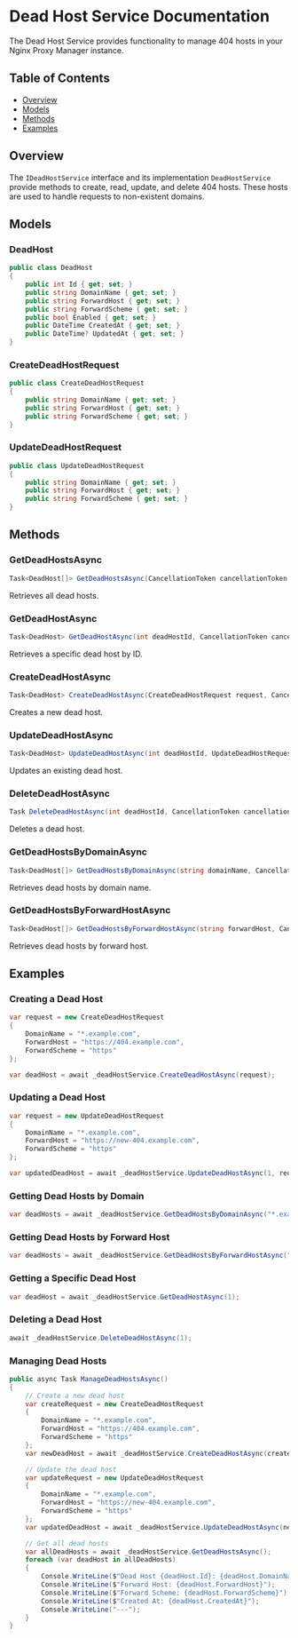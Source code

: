 # Dead Host Service Documentation

The Dead Host Service provides functionality to manage 404 hosts in your Nginx Proxy Manager instance.

## Table of Contents
- [Overview](#overview)
- [Models](#models)
- [Methods](#methods)
- [Examples](#examples)

## Overview

The `IDeadHostService` interface and its implementation `DeadHostService` provide methods to create, read, update, and delete 404 hosts. These hosts are used to handle requests to non-existent domains.

## Models

### DeadHost
```csharp
public class DeadHost
{
    public int Id { get; set; }
    public string DomainName { get; set; }
    public string ForwardHost { get; set; }
    public string ForwardScheme { get; set; }
    public bool Enabled { get; set; }
    public DateTime CreatedAt { get; set; }
    public DateTime? UpdatedAt { get; set; }
}
```

### CreateDeadHostRequest
```csharp
public class CreateDeadHostRequest
{
    public string DomainName { get; set; }
    public string ForwardHost { get; set; }
    public string ForwardScheme { get; set; }
}
```

### UpdateDeadHostRequest
```csharp
public class UpdateDeadHostRequest
{
    public string DomainName { get; set; }
    public string ForwardHost { get; set; }
    public string ForwardScheme { get; set; }
}
```

## Methods

### GetDeadHostsAsync
```csharp
Task<DeadHost[]> GetDeadHostsAsync(CancellationToken cancellationToken = default)
```
Retrieves all dead hosts.

### GetDeadHostAsync
```csharp
Task<DeadHost> GetDeadHostAsync(int deadHostId, CancellationToken cancellationToken = default)
```
Retrieves a specific dead host by ID.

### CreateDeadHostAsync
```csharp
Task<DeadHost> CreateDeadHostAsync(CreateDeadHostRequest request, CancellationToken cancellationToken = default)
```
Creates a new dead host.

### UpdateDeadHostAsync
```csharp
Task<DeadHost> UpdateDeadHostAsync(int deadHostId, UpdateDeadHostRequest request, CancellationToken cancellationToken = default)
```
Updates an existing dead host.

### DeleteDeadHostAsync
```csharp
Task DeleteDeadHostAsync(int deadHostId, CancellationToken cancellationToken = default)
```
Deletes a dead host.

### GetDeadHostsByDomainAsync
```csharp
Task<DeadHost[]> GetDeadHostsByDomainAsync(string domainName, CancellationToken cancellationToken = default)
```
Retrieves dead hosts by domain name.

### GetDeadHostsByForwardHostAsync
```csharp
Task<DeadHost[]> GetDeadHostsByForwardHostAsync(string forwardHost, CancellationToken cancellationToken = default)
```
Retrieves dead hosts by forward host.

## Examples

### Creating a Dead Host
```csharp
var request = new CreateDeadHostRequest
{
    DomainName = "*.example.com",
    ForwardHost = "https://404.example.com",
    ForwardScheme = "https"
};

var deadHost = await _deadHostService.CreateDeadHostAsync(request);
```

### Updating a Dead Host
```csharp
var request = new UpdateDeadHostRequest
{
    DomainName = "*.example.com",
    ForwardHost = "https://new-404.example.com",
    ForwardScheme = "https"
};

var updatedDeadHost = await _deadHostService.UpdateDeadHostAsync(1, request);
```

### Getting Dead Hosts by Domain
```csharp
var deadHosts = await _deadHostService.GetDeadHostsByDomainAsync("*.example.com");
```

### Getting Dead Hosts by Forward Host
```csharp
var deadHosts = await _deadHostService.GetDeadHostsByForwardHostAsync("https://404.example.com");
```

### Getting a Specific Dead Host
```csharp
var deadHost = await _deadHostService.GetDeadHostAsync(1);
```

### Deleting a Dead Host
```csharp
await _deadHostService.DeleteDeadHostAsync(1);
```

### Managing Dead Hosts
```csharp
public async Task ManageDeadHostsAsync()
{
    // Create a new dead host
    var createRequest = new CreateDeadHostRequest
    {
        DomainName = "*.example.com",
        ForwardHost = "https://404.example.com",
        ForwardScheme = "https"
    };
    var newDeadHost = await _deadHostService.CreateDeadHostAsync(createRequest);

    // Update the dead host
    var updateRequest = new UpdateDeadHostRequest
    {
        DomainName = "*.example.com",
        ForwardHost = "https://new-404.example.com",
        ForwardScheme = "https"
    };
    var updatedDeadHost = await _deadHostService.UpdateDeadHostAsync(newDeadHost.Id, updateRequest);

    // Get all dead hosts
    var allDeadHosts = await _deadHostService.GetDeadHostsAsync();
    foreach (var deadHost in allDeadHosts)
    {
        Console.WriteLine($"Dead Host {deadHost.Id}: {deadHost.DomainName}");
        Console.WriteLine($"Forward Host: {deadHost.ForwardHost}");
        Console.WriteLine($"Forward Scheme: {deadHost.ForwardScheme}");
        Console.WriteLine($"Created At: {deadHost.CreatedAt}");
        Console.WriteLine("---");
    }
}
``` 